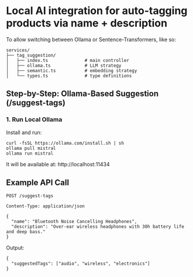 #  Local AI integration for auto-tagging products via name + description

To allow switching between Ollama or Sentence-Transformers, like so:
```
services/
├── tag_suggestion/
│   ├── index.ts              # main controller
│   ├── ollama.ts             # LLM strategy
│   ├── semantic.ts           # embedding strategy
│   └── types.ts              # type definitions
```

## Step-by-Step: Ollama-Based Suggestion (/suggest-tags)

###  1. Run Local Ollama
Install and run:

```
curl -fsSL https://ollama.com/install.sh | sh
ollama pull mistral
ollama run mistral
```
It will be available at: http://localhost:11434


## Example API Call
```
POST /suggest-tags

Content-Type: application/json

{
  "name": "Bluetooth Noise Cancelling Headphones",
  "description": "Over-ear wireless headphones with 30h battery life and deep bass."
}

```


Output:

```
{
  "suggestedTags": ["audio", "wireless", "electronics"]
}
```